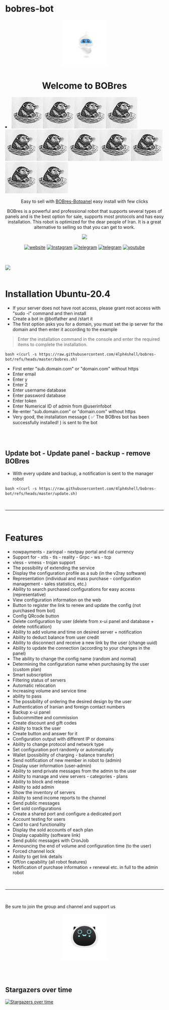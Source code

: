 # bobres-bot

<p align="center">
  <a href="https://github.com/4lph4shell/bobres-bot" target="_blank" rel="noopener noreferrer">
    <picture>
      <source media="(prefers-color-scheme: dark)" srcset="https://github.com/4lph4shell/4lph4shell/blob/master/Animation%20-%201732459000780.gif">
      <img  src="https://github.com/4lph4shell/4lph4shell/blob/master/Animation%20-%201732459000780.gif">
    </picture>
  </a>
</p> 





<h1 align="center"/>Welcome to BOBres</h1>
<li>
<img  src="https://github.com/4lph4shell/BOBres-Botpanel/blob/main/icons/breaver.png"><img  src="https://github.com/4lph4shell/BOBres-Botpanel/blob/main/icons/breaver.png"><img  src="https://github.com/4lph4shell/BOBres-Botpanel/blob/main/icons/breaver.png"><img  src="https://github.com/4lph4shell/BOBres-Botpanel/blob/main/icons/breaver.png"><img  src="https://github.com/4lph4shell/BOBres-Botpanel/blob/main/icons/breaver.png"><img  src="https://github.com/4lph4shell/BOBres-Botpanel/blob/main/icons/breaver.png"><img  src="https://github.com/4lph4shell/BOBres-Botpanel/blob/main/icons/breaver.png"><img  src="https://github.com/4lph4shell/BOBres-Botpanel/blob/main/icons/breaver.png"><img  src="https://github.com/4lph4shell/BOBres-Botpanel/blob/main/icons/breaver.png"><img  src="https://github.com/4lph4shell/BOBres-Botpanel/blob/main/icons/breaver.png"><img  src="https://github.com/4lph4shell/BOBres-Botpanel/blob/main/icons/breaver.png">
</li>
<p align="center">
Easy to sell with <a href="https://github.com/4lph4shell/bobres-bot">BOBres-Botpanel</a> easy install with few clicks
</p>

<p align="center">
BOBres is a powerful and professional robot that supports several types of panels and is the best option for sale, supports most protocols and has easy installation. This robot is optimized for the dear people of Iran. It is a great alternative to selling so that you can get to work.
</p>


<div align=center>
<img src="https://yt3.googleusercontent.com/6_gl3yD2a7kDSTrqua1O93qNxukmlfZm0fU7Lt3C5DmwF50bHD5V_u_1CfTsbjNn6Xdjqqjmc9c=w1060-fcrop64=1,00005a57ffffa5a8-k-c0xffffffff-no-nd-rj" >

[![website](https://img.shields.io/badge/🐺-website-4EA94B.svg?&logo=web&logoColor=white)](https://www.4lph4.ir) 
[![Instagram](https://img.shields.io/badge/Instagram-%23E4405F.svg?logo=Instagram&logoColor=white)](https://instagram.com/4lph4.co) 
[![telegram](https://img.shields.io/badge/Telegram-2CA5E0.svg?&logo=telegram&logoColor=white)](https://t.me/ALPH4Co) 
[![telegram](https://img.shields.io/badge/Telegram-Topic-2CA5E0.svg?&logo=telegram&logoColor=white)](https://t.me/ALPH4ir) 
[![youtube](https://img.shields.io/badge/You-tube-%23E4405F.svg?logo=youtube&logoColor=white)](https://www.youtube.com/@4lph4co) 
</div>

<br>
<br>
    <a align="center">
        <img src="https://github.com/BOBresdev/BOBres-Botpanel/assets/27927279/f6635ea5-ab26-4c64-a7b8-952203f79763" />
    </a>     
<br>
<br>

# Installation Ubuntu-20.4 


- If your server does not have root access, please grant root access with "sudo -i" command and then install
- Create a bot in @botfather and /start it
- The first option asks you for a domain, you must set the ip server for the domain and then enter it according to the example
> Enter the installation command in the console and enter the required items to complete the installation.
```
bash <(curl -s https://raw.githubusercontent.com/4lph4shell/bobres-bot/refs/heads/master/bobres.sh)
```
- First enter "sub.domain.com" or "domain.com" without https
- Enter email
- Enter y
- Enter 2
- Enter username database
- Enter password database
- Enter token
- Enter Numerical ID of admin from @userinfobot
- Re-enter "sub.domain.com" or "domain.com" without https
- Very good, the installation message ( ✅ The BOBres bot has been successfully installed! ) is sent to the bot

<br>
<br>

## Update bot - Update panel - backup - remove BOBres

- With every update and backup, a notification is sent to the manager robot
```
bash <(curl -s https://raw.githubusercontent.com/4lph4shell/bobres-bot/refs/heads/master/update.sh)
```

<br>

<hr>

<br>



# Features

- nowpayments - zarinpal - nextpay portal and rial currency
- Support for - xtls - tls - reality - Grpc - ws - tcp
- vless - vmess - trojan support
- The possibility of extending the service
- Display the configuration profile as a sub (in the v2ray software)
- Representation (individual and mass purchase - configuration management - sales statistics, etc.)
- Ability to search purchased configurations for easy access (representative)
- View configuration information on the web
- Button to register the link to renew and update the config (not purchased from bot)
- Config QRcode button
- Delete configuration by user (delete from x-ui panel and database + delete notification)
- Ability to add volume and time on desired server + notification
- Ability to deduct balance from user credit
- Ability to disconnect and receive a new link by the user (change uuid)
- Ability to update the connection (according to your changes in the panel)
- The ability to change the config name (random and normal)
- Determining the configuration name when purchasing by the user (custom plan)
- Smart subscription
- Filtering status of servers
- Automatic relocation
- Increasing volume and service time
- ability to pass
- The possibility of ordering the desired design by the user
- Authentication of Iranian and foreign contact numbers
- Backup x-ui panel
- Subcommittee and commission
- Create discount and gift codes
- Ability to track the user
- Create button and answer for it
- Configuration output with different IP or domains
- Ability to change protocol and network type
- Set configuration port randomly or automatically
- Wallet (possibility of charging - balance transfer)
- Send notification of new member in robot to (admin)
- Display user information (user-admin)
- Ability to send private messages from the admin to the user
- Ability to manage and view servers - categories - plans
- Ability to block and release
- Ability to add admin
- Show the inventory of servers
- Ability to send income reports to the channel
- Send public messages
- Get sold configurations
- Create a shared port and configure a dedicated port
- Account testing for users
- Card to card functionality
- Display the sold accounts of each plan
- Display capability (software link)
- Send public messages with CronJob
- Announcing the end of volume and configuration time (to the user)
- Forced channel lock
- Ability to get link details
- Off/on capability (all robot features)
- Notification of purchase information + renewal etc. in full to the admin robot


<br>
<hr>
<br>

Be sure to join the group and channel and support us

<p align="center">
  <a href="https://github.com/4lph4shell/bobres-bot" target="_blank" rel="noopener noreferrer">
    <picture>
      <source media="(prefers-color-scheme: dark)" srcset="https://github.com/4lph4shell/4lph4shell/blob/master/Animation%20-%201732459456331.gif">
      <img  src="https://github.com/4lph4shell/4lph4shell/blob/master/Animation%20-%201732459456331.gif">
    </picture>
  </a>
</p> 

<br>
<br>

## Stargazers over time
[![Stargazers over time](https://starchart.cc/4lph4shell/bobres-bot.svg?variant=adaptive)](https://starchart.cc/4lph4shell/bobres-bot)

